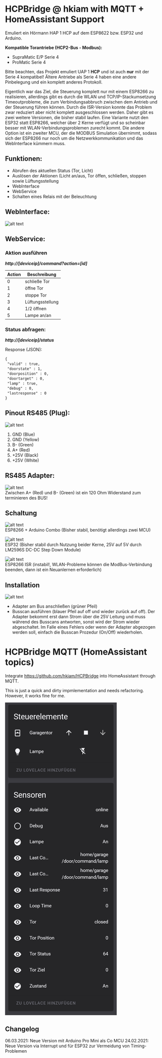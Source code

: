# HCPBridge @ hkiam with MQTT + HomeAssistant Support
Emuliert ein Hörmann HAP 1 HCP auf dem ESP8622 bzw. ESP32 und Arduino.<br/>

**Kompatible Torantriebe (HCP2-Bus - Modbus):**
- SupraMatic E/P Serie 4
- ProMatic Serie 4

Bitte beachten, das Projekt emuliert UAP 1 **HCP** und ist auch **nur** mit der Serie 4 kompatibel! Ältere Antriebe als Serie 4 haben eine andere Pinbelegung und ein komplett anderes Protokoll.<p/>

Eigentlich war das Ziel, die Steuerung komplett nur mit einem ESP8266 zu realisieren, allerdings gibt es durch die WLAN und TCP/IP-Stackumsetzung Timeoutprobleme, die zum Verbindungsabbruch zwischen dem Antrieb und der Steuerung führen können. Durch die ISR-Version konnte das Problem zwar reduziert aber nicht komplett ausgeschlossen werden. Daher gibt es zwei weitere Versionen, die bisher stabil laufen. Eine Variante nutzt den ESP32 statt ESP8266, welcher über 2 Kerne verfügt und so scheinbar besser mit WLAN-Verbindungsproblemen zurecht kommt. Die andere Option ist ein zweiter MCU, der die MODBUS Simulation übernimmt, sodass sich der ESP8266 nur noch um die Netzwerkkommunikation und das WebInterface kümmern muss.



## Funktionen:
- Abrufen des aktuellen Status (Tor, Licht)
- Auslösen der Aktionen (Licht an/aus, Tor öffen, schließen, stoppen sowie Lüftungsstellung
- WebInterface
- WebService
- Schalten eines Relais mit der Beleuchtung

## WebInterface:
![alt text](https://github.com/hkiam/HCPBridge/raw/master/Images/webinterface.PNG)

## WebService:
### Aktion ausführen

***http://[deviceip]/command?action=[id]***

  
| Action | Beschreibung |
| --- | --- |
| 0 | schließe Tor |
| 1 | öffne Tor |
| 2 | stoppe Tor |
| 3 | Lüftungsstellung |
| 4 | 1/2 öffnen |
| 5 | Lampe an/an |  
  

### Status abfragen:

***http://[deviceip]/status***
  
Response (JSON):
 ```
{
  "valid" : true,
  "doorstate" : 1,
  "doorposition" : 0,
  "doortarget" : 0,
  "lamp" : true,
  "debug" : 0,
  "lastresponse" : 0
}
```

## Pinout RS485 (Plug):
![alt text](https://github.com/hkiam/HCPBridge/raw/master/Images/plug-min.png)
1. GND (Blue)
2. GND (Yellow)
3. B- (Green)
4. A+ (Red)
5. +25V (Black)
6. +25V (White)

## RS485 Adapter:
![alt text](https://github.com/hkiam/HCPBridge/raw/master/Images/rs485board-min.png)  
Zwischen A+ (Red) und B- (Green) ist ein 120 Ohm Widerstand zum terminieren des BUS! 

## Schaltung
![alt text](https://github.com/hkiam/HCPBridge/raw/master/Images/combo.png) <br/>
ESP8266 + Arduino Combo (Bisher stabil, benötigt allerdings zwei MCU)

![alt text](https://github.com/hkiam/HCPBridge/raw/master/Images/esp32.png) <br/>
ESP32 (Bisher stabil durch Nutzung beider Kerne, 25V auf 5V durch LM2596S DC-DC Step Down Module)

![alt text](https://github.com/hkiam/HCPBridge/raw/master/Images/schaltung.png) <br/>
ESP8266 ISR (instabil!, WLAN-Probleme können die ModBus-Verbindung beenden, dann ist ein Neuanlernen erforderlich) 

## Installation
![alt text](https://github.com/hkiam/HCPBridge/raw/master/Images/antrieb-min.png)
- Adapter am Bus anschließen (grüner Pfeil)
- Busscan ausführen (blauer Pfeil auf off und wieder zurück auf off). Der Adapter bekommt erst dann Strom über die 25V Leitung und muss während des Busscans antworten, sonst wird der Strom wieder abgeschaltet. Im Falle eines Fehlers oder wenn der Adapter abgezogen werden soll, einfach die Busscan Prozedur (On/Off) wiederholen. 

# HCPBridge MQTT (HomeAssistant topics)
Integrate https://github.com/hkiam/HCPBridge into HomeAssistant through MQTT.

This is just a quick and dirty impmlementation and needs refactoring. However, it works fine for me.

![alt text](Images/HA.png)

## Changelog
06.03.2021: Neue Version mit Arduino Pro Mini als Co MCU
24.02.2021: Neue Version via Interrupt und für ESP32 zur Vermeidung von Timing-Problemen

